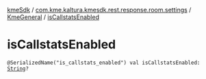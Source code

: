 [kmeSdk](../../index.md) / [com.kme.kaltura.kmesdk.rest.response.room.settings](../index.md) / [KmeGeneral](index.md) / [isCallstatsEnabled](./is-callstats-enabled.md)

# isCallstatsEnabled

`@SerializedName("is_callstats_enabled") val isCallstatsEnabled: `[`String`](https://kotlinlang.org/api/latest/jvm/stdlib/kotlin/-string/index.html)`?`